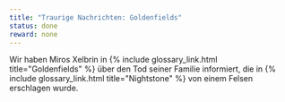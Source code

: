 ```yaml
---
title: "Traurige Nachrichten: Goldenfields"
status: done
reward: none
---
```


Wir haben Miros Xelbrin in {% include glossary_link.html title="Goldenfields" %} über den Tod seiner
Familie informiert, die in {% include glossary_link.html title="Nightstone" %} von einem Felsen
erschlagen wurde.
